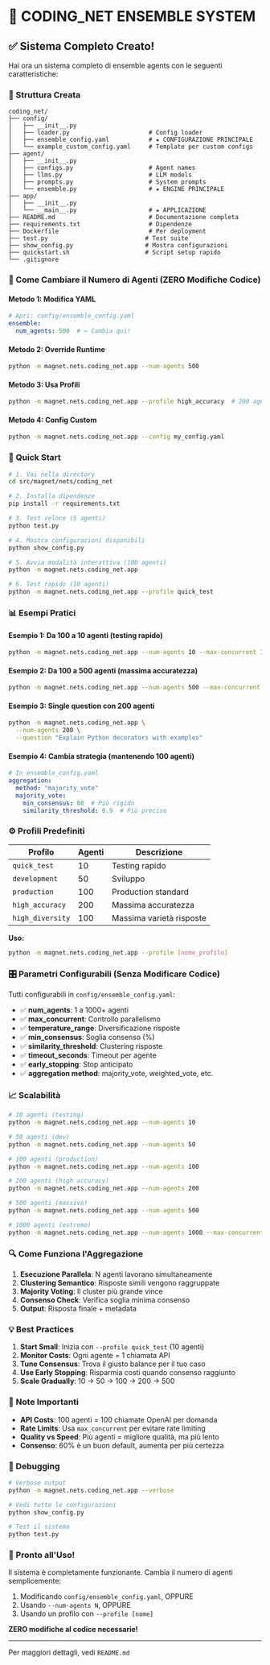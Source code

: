 # 🚀 CODING_NET ENSEMBLE SYSTEM

## ✅ Sistema Completo Creato!

Hai ora un sistema completo di ensemble agents con le seguenti caratteristiche:

### 📁 Struttura Creata

```
coding_net/
├── config/
│   ├── __init__.py
│   ├── loader.py                      # Config loader
│   ├── ensemble_config.yaml           # ★ CONFIGURAZIONE PRINCIPALE
│   └── example_custom_config.yaml     # Template per custom configs
├── agent/
│   ├── __init__.py
│   ├── configs.py                     # Agent names
│   ├── llms.py                        # LLM models
│   ├── prompts.py                     # System prompts
│   └── ensemble.py                    # ★ ENGINE PRINCIPALE
├── app/
│   ├── __init__.py
│   └── __main__.py                    # ★ APPLICAZIONE
├── README.md                          # Documentazione completa
├── requirements.txt                   # Dipendenze
├── Dockerfile                         # Per deployment
├── test.py                           # Test suite
├── show_config.py                    # Mostra configurazioni
├── quickstart.sh                     # Script setup rapido
└── .gitignore
```

### 🎯 Come Cambiare il Numero di Agenti (ZERO Modifiche Codice)

#### Metodo 1: Modifica YAML
```yaml
# Apri: config/ensemble_config.yaml
ensemble:
  num_agents: 500  # ← Cambia qui!
```

#### Metodo 2: Override Runtime
```bash
python -m magnet.nets.coding_net.app --num-agents 500
```

#### Metodo 3: Usa Profili
```bash
python -m magnet.nets.coding_net.app --profile high_accuracy  # 200 agenti
```

#### Metodo 4: Config Custom
```bash
python -m magnet.nets.coding_net.app --config my_config.yaml
```

### 🏃 Quick Start

```bash
# 1. Vai nella directory
cd src/magnet/nets/coding_net

# 2. Installa dipendenze
pip install -r requirements.txt

# 3. Test veloce (5 agenti)
python test.py

# 4. Mostra configurazioni disponibili
python show_config.py

# 5. Avvia modalità interattiva (100 agenti)
python -m magnet.nets.coding_net.app

# 6. Test rapido (10 agenti)
python -m magnet.nets.coding_net.app --profile quick_test
```

### 📊 Esempi Pratici

#### Esempio 1: Da 100 a 10 agenti (testing rapido)
```bash
python -m magnet.nets.coding_net.app --num-agents 10 --max-concurrent 10
```

#### Esempio 2: Da 100 a 500 agenti (massima accuratezza)
```bash
python -m magnet.nets.coding_net.app --num-agents 500 --max-concurrent 50
```

#### Esempio 3: Single question con 200 agenti
```bash
python -m magnet.nets.coding_net.app \
  --num-agents 200 \
  --question "Explain Python decorators with examples"
```

#### Esempio 4: Cambia strategia (mantenendo 100 agenti)
```yaml
# In ensemble_config.yaml
aggregation:
  method: "majority_vote"
  majority_vote:
    min_consensus: 80  # Più rigido
    similarity_threshold: 0.9  # Più preciso
```

### ⚙️ Profili Predefiniti

| Profilo | Agenti | Descrizione |
|---------|--------|-------------|
| `quick_test` | 10 | Testing rapido |
| `development` | 50 | Sviluppo |
| `production` | 100 | Production standard |
| `high_accuracy` | 200 | Massima accuratezza |
| `high_diversity` | 100 | Massima varietà risposte |

**Uso:**
```bash
python -m magnet.nets.coding_net.app --profile [nome_profilo]
```

### 🎛️ Parametri Configurabili (Senza Modificare Codice)

Tutti configurabili in `config/ensemble_config.yaml`:

- ✅ **num_agents**: 1 a 1000+ agenti
- ✅ **max_concurrent**: Controllo parallelismo
- ✅ **temperature_range**: Diversificazione risposte
- ✅ **min_consensus**: Soglia consenso (%)
- ✅ **similarity_threshold**: Clustering risposte
- ✅ **timeout_seconds**: Timeout per agente
- ✅ **early_stopping**: Stop anticipato
- ✅ **aggregation method**: majority_vote, weighted_vote, etc.

### 📈 Scalabilità

```bash
# 10 agenti (testing)
python -m magnet.nets.coding_net.app --num-agents 10

# 50 agenti (dev)
python -m magnet.nets.coding_net.app --num-agents 50

# 100 agenti (production)
python -m magnet.nets.coding_net.app --num-agents 100

# 200 agenti (high accuracy)
python -m magnet.nets.coding_net.app --num-agents 200

# 500 agenti (massivo)
python -m magnet.nets.coding_net.app --num-agents 500

# 1000 agenti (estremo)
python -m magnet.nets.coding_net.app --num-agents 1000 --max-concurrent 100
```

### 🔍 Come Funziona l'Aggregazione

1. **Esecuzione Parallela**: N agenti lavorano simultaneamente
2. **Clustering Semantico**: Risposte simili vengono raggruppate
3. **Majority Voting**: Il cluster più grande vince
4. **Consenso Check**: Verifica soglia minima consenso
5. **Output**: Risposta finale + metadata

### 💡 Best Practices

1. **Start Small**: Inizia con `--profile quick_test` (10 agenti)
2. **Monitor Costs**: Ogni agente = 1 chiamata API
3. **Tune Consensus**: Trova il giusto balance per il tuo caso
4. **Use Early Stopping**: Risparmia costi quando consenso raggiunto
5. **Scale Gradually**: 10 → 50 → 100 → 200 → 500

### 📝 Note Importanti

- **API Costs**: 100 agenti = 100 chiamate OpenAI per domanda
- **Rate Limits**: Usa `max_concurrent` per evitare rate limiting
- **Quality vs Speed**: Più agenti = migliore qualità, ma più lento
- **Consenso**: 60% è un buon default, aumenta per più certezza

### 🐛 Debugging

```bash
# Verbose output
python -m magnet.nets.coding_net.app --verbose

# Vedi tutte le configurazioni
python show_config.py

# Test il sistema
python test.py
```

### 🎉 Pronto all'Uso!

Il sistema è completamente funzionante. Cambia il numero di agenti semplicemente:

1. Modificando `config/ensemble_config.yaml`, OPPURE
2. Usando `--num-agents N`, OPPURE
3. Usando un profilo con `--profile [nome]`

**ZERO modifiche al codice necessarie!**

---

Per maggiori dettagli, vedi `README.md`
